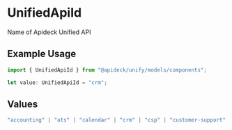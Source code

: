 # UnifiedApiId

Name of Apideck Unified API

## Example Usage

```typescript
import { UnifiedApiId } from "@apideck/unify/models/components";

let value: UnifiedApiId = "crm";
```

## Values

```typescript
"accounting" | "ats" | "calendar" | "crm" | "csp" | "customer-support" | "ecommerce" | "email" | "email-marketing" | "expense-management" | "file-storage" | "form" | "hris" | "lead" | "payroll" | "pos" | "procurement" | "project-management" | "script" | "sms" | "spreadsheet" | "team-messaging" | "issue-tracking" | "time-registration" | "transactional-email" | "vault" | "data-warehouse"
```